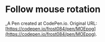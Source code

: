 # Follow mouse rotation
 _A Pen created at CodePen.io. Original URL: [https://codepen.io/frost084/pen/MOEpog](https://codepen.io/frost084/pen/MOEpog).

 